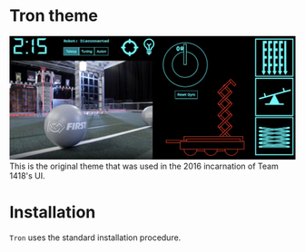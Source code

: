 # Tron theme
![Screenshot](screenshot.png)
This is the original theme that was used in the 2016 incarnation of Team 1418's UI.

# Installation
`Tron` uses the standard installation procedure.